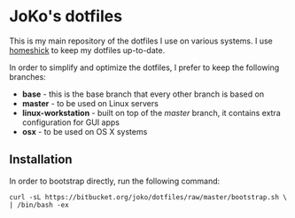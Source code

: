 # JoKo's dotfiles

This is my main repository of the dotfiles I use on various systems. I use
[homeshick](https://github.com/andsens/homeshick) to keep my dotfiles
up-to-date.

In order to simplify and optimize the dotfiles, I prefer to keep the following
branches:

* **base** - this is the base branch that every other branch is based on
* **master** - to be used on Linux servers
* **linux-workstation** - built on top of the *master* branch, it contains extra
  configuration for GUI apps
* **osx** - to be used on OS X systems

## Installation

In order to bootstrap directly, run the following command:
```text
curl -sL https://bitbucket.org/joko/dotfiles/raw/master/bootstrap.sh \
| /bin/bash -ex
```
